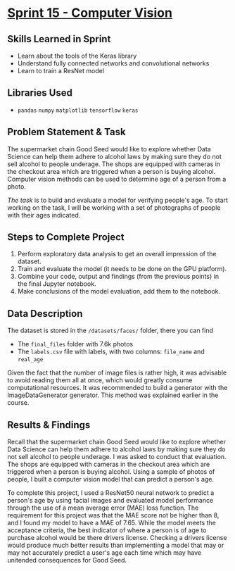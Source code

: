 # [Sprint 15 - Computer Vision](https://github.com/Mamphia/C_vision/blob/main/Sprint_15_Project.ipynb)

## Skills Learned in Sprint 
- Learn about the tools of the Keras library
- Understand fully connected networks and convolutional networks
- Learn to train a ResNet model

## Libraries Used
 - `pandas` `numpy` `matplotlib` `tensorflow` `keras`

## Problem Statement & Task

The supermarket chain Good Seed would like to explore whether Data Science can help them adhere to alcohol laws by making sure they do not sell alcohol to people underage. The shops are equipped with cameras in the checkout area which are triggered when a person is buying alcohol. Computer vision methods can be used to determine age of a person from a photo.

*The task* is to build and evaluate a model for verifying people's age. To start working on the task, I will be working with a set of photographs of people with their ages indicated.

## Steps to Complete Project
1. Perform exploratory data analysis to get an overall impression of the dataset.
2. Train and evaluate the model (it needs to be done on the GPU platform).
3. Combine your code, output and findings (from the previous points) in the final Jupyter notebook.
4. Make conclusions of the model evaluation, add them to the notebook.
   
## Data Description

The dataset is stored in the `/datasets/faces/` folder, there you can find
- The `final_files` folder with 7.6k photos
- The `labels.csv` file with labels, with two columns: `file_name` and `real_age`

Given the fact that the number of image files is rather high, it was advisable to avoid reading them all at once, which would greatly consume computational resources. It was recommended to build a generator with the ImageDataGenerator generator. This method was explained earlier in the course.
  
## Results & Findings
Recall that the supermarket chain Good Seed would like to explore whether Data Science can help them adhere to alcohol laws by making sure they do not sell alcohol to people underage. I was asked to conduct that evaluation. The shops are equipped with cameras in the checkout area which are triggered when a person is buying alcohol. Using a sample of photos of people, I built a computer vision model that can predict a person's age.

To complete this project, I used a ResNet50 neural network to predict a person's age by using facial images and evaluated model performance through the use of a mean average error (MAE) loss function. The requirement for this project was that the MAE score not be higher than 8, and I found my model to have a MAE of 7.65. While the model meets the acceptance criteria, the best indicator of where a person is of age to purchase alcohol would be there drivers license. Checking a drivers license would produce much better results than implementing a model that may or may not accurately predict a user's age each time which may have unitended consequences for Good Seed.
